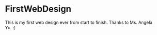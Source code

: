 # FirstWebDesign
This is my first web design ever from start to finish. Thanks to Ms. Angela Yu. :)
